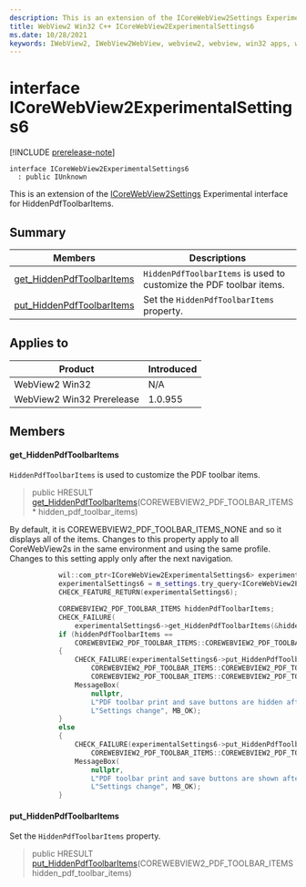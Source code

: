 ```yaml
---
description: This is an extension of the ICoreWebView2Settings Experimental interface for HiddenPdfToolbarItems.
title: WebView2 Win32 C++ ICoreWebView2ExperimentalSettings6
ms.date: 10/28/2021
keywords: IWebView2, IWebView2WebView, webview2, webview, win32 apps, win32, edge, ICoreWebView2, ICoreWebView2Controller, browser control, edge html, ICoreWebView2ExperimentalSettings6
---
```


# interface ICoreWebView2ExperimentalSettings6

[!INCLUDE [prerelease-note](../includes/prerelease-note.md)]

```
interface ICoreWebView2ExperimentalSettings6
  : public IUnknown
```

This is an extension of the [ICoreWebView2Settings](icorewebview2settings.md) Experimental interface for HiddenPdfToolbarItems.

## Summary

 Members                        | Descriptions
--------------------------------|---------------------------------------------
[get_HiddenPdfToolbarItems](#get_hiddenpdftoolbaritems) | `HiddenPdfToolbarItems` is used to customize the PDF toolbar items.
[put_HiddenPdfToolbarItems](#put_hiddenpdftoolbaritems) | Set the `HiddenPdfToolbarItems` property.

## Applies to

Product                         | Introduced
--------------------------------|---------------------------------------------
WebView2 Win32            |    N/A
WebView2 Win32 Prerelease |    1.0.955

## Members

#### get_HiddenPdfToolbarItems

`HiddenPdfToolbarItems` is used to customize the PDF toolbar items.

> public HRESULT [get_HiddenPdfToolbarItems](#get_hiddenpdftoolbaritems)(COREWEBVIEW2_PDF_TOOLBAR_ITEMS * hidden_pdf_toolbar_items)

By default, it is COREWEBVIEW2_PDF_TOOLBAR_ITEMS_NONE and so it displays all of the items. Changes to this property apply to all CoreWebView2s in the same environment and using the same profile. Changes to this setting apply only after the next navigation. 
```cpp
            wil::com_ptr<ICoreWebView2ExperimentalSettings6> experimentalSettings6;
            experimentalSettings6 = m_settings.try_query<ICoreWebView2ExperimentalSettings6>();
            CHECK_FEATURE_RETURN(experimentalSettings6);

            COREWEBVIEW2_PDF_TOOLBAR_ITEMS hiddenPdfToolbarItems;
            CHECK_FAILURE(
                experimentalSettings6->get_HiddenPdfToolbarItems(&hiddenPdfToolbarItems));
            if (hiddenPdfToolbarItems ==
                COREWEBVIEW2_PDF_TOOLBAR_ITEMS::COREWEBVIEW2_PDF_TOOLBAR_ITEMS_NONE)
            {
                CHECK_FAILURE(experimentalSettings6->put_HiddenPdfToolbarItems(
                    COREWEBVIEW2_PDF_TOOLBAR_ITEMS::COREWEBVIEW2_PDF_TOOLBAR_ITEMS_PRINT |
                    COREWEBVIEW2_PDF_TOOLBAR_ITEMS::COREWEBVIEW2_PDF_TOOLBAR_ITEMS_SAVE));
                MessageBox(
                    nullptr,
                    L"PDF toolbar print and save buttons are hidden after the next navigation.",
                    L"Settings change", MB_OK);
            }
            else
            {
                CHECK_FAILURE(experimentalSettings6->put_HiddenPdfToolbarItems(
                    COREWEBVIEW2_PDF_TOOLBAR_ITEMS::COREWEBVIEW2_PDF_TOOLBAR_ITEMS_NONE));
                MessageBox(
                    nullptr,
                    L"PDF toolbar print and save buttons are shown after the next navigation.",
                    L"Settings change", MB_OK);
            }
```

#### put_HiddenPdfToolbarItems

Set the `HiddenPdfToolbarItems` property.

> public HRESULT [put_HiddenPdfToolbarItems](#put_hiddenpdftoolbaritems)(COREWEBVIEW2_PDF_TOOLBAR_ITEMS hidden_pdf_toolbar_items)

